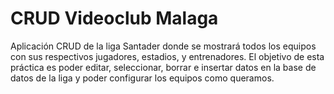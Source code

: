 # CRUD Videoclub Malaga
Aplicación CRUD de la liga Santader donde se mostrará todos los equipos con sus respectivos jugadores, estadios, y entrenadores. El objetivo de esta práctica es poder editar, seleccionar, borrar e insertar datos en la base de datos de la liga y poder configurar los equipos como queramos.

